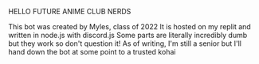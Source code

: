 HELLO FUTURE ANIME CLUB NERDS

This bot was created by Myles, class of 2022
It is hosted on my replit and written in node.js with discord.js
Some parts are literally incredibly dumb but they work so don't question it!
As of writing, I'm still a senior but I'll hand down the bot at some point to a trusted kohai